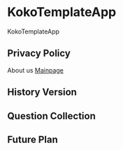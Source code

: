 # KokoTemplateApp
KokoTemplateApp


## Privacy Policy

About us [Mainpage](https://kokoseries.github.io/KOKHappyPumping/)


## History Version


## Question Collection


## Future Plan
